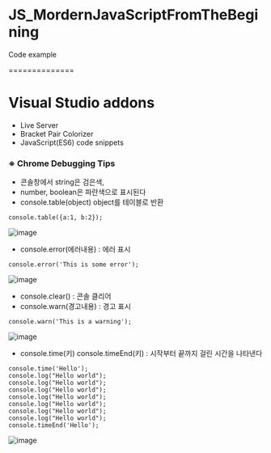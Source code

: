 # JS_MordernJavaScriptFromTheBegining
Code example

==============
# Visual Studio addons
 - Live Server
 - Bracket Pair Colorizer
 - JavaScript(ES6) code snippets


### ※ Chrome Debugging Tips
 - 콘솔창에서 string은 검은색,
 - number, boolean은 파란색으로 표시된다
 - console.table(object) object를 테이블로 반환

```
console.table({a:1, b:2});
```
![image](https://user-images.githubusercontent.com/22423285/110452151-40b11280-8108-11eb-9306-7777adb10721.png)

 - console.error(에러내용) : 에러 표시
```
console.error('This is some error');
```
![image](https://user-images.githubusercontent.com/22423285/110452429-840b8100-8108-11eb-95da-d44da30e5b30.png)


 - console.clear() : 콘솔 클리어
 - console.warn(경고내용) : 경고 표시
```
console.warn('This is a warning');
```
![image](https://user-images.githubusercontent.com/22423285/110452704-c46aff00-8108-11eb-99c8-17b5303a943d.png)

 - console.time(키)
   console.timeEnd(키) : 시작부터 끝까지 걸린 시간을 나타낸다
```
console.time('Hello');
console.log("Hello world");
console.log("Hello world");
console.log("Hello world");
console.log("Hello world");
console.log("Hello world");
console.log("Hello world");
console.log("Hello world");
console.timeEnd('Hello');
```
![image](https://user-images.githubusercontent.com/22423285/110453006-17dd4d00-8109-11eb-9d9c-76125941ccde.png)





